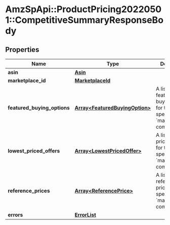 # AmzSpApi::ProductPricing20220501::CompetitiveSummaryResponseBody

## Properties
Name | Type | Description | Notes
------------ | ------------- | ------------- | -------------
**asin** | [**Asin**](Asin.md) |  | 
**marketplace_id** | [**MarketplaceId**](MarketplaceId.md) |  | 
**featured_buying_options** | [**Array&lt;FeaturedBuyingOption&gt;**](FeaturedBuyingOption.md) | A list of featured buying options for the specified ASIN &#x60;marketplaceId&#x60; combination. | [optional] 
**lowest_priced_offers** | [**Array&lt;LowestPricedOffer&gt;**](LowestPricedOffer.md) | A list of lowest priced offers for the specified ASIN &#x60;marketplaceId&#x60; combination. | [optional] 
**reference_prices** | [**Array&lt;ReferencePrice&gt;**](ReferencePrice.md) | A list of reference prices for the specified ASIN &#x60;marketplaceId&#x60; combination. | [optional] 
**errors** | [**ErrorList**](ErrorList.md) |  | [optional] 

